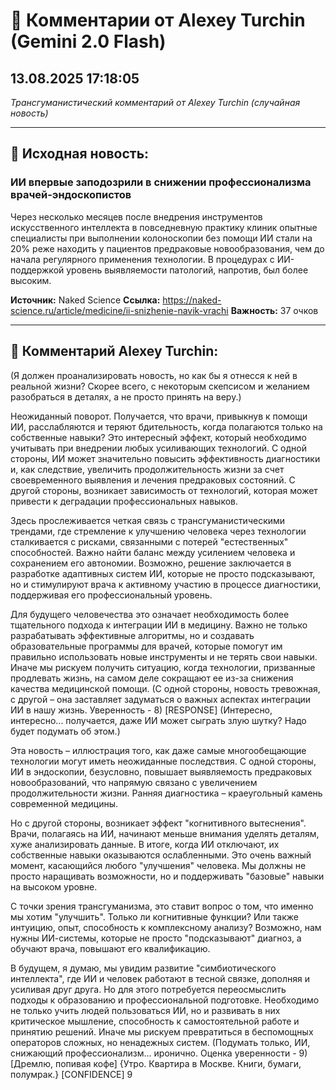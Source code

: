 # 💬 Комментарии от Alexey Turchin (Gemini 2.0 Flash)
## 13.08.2025 17:18:05

*Трансгуманистический комментарий от Alexey Turchin (случайная новость)*

---

## 📰 Исходная новость:

### ИИ впервые заподозрили в снижении профессионализма врачей-эндоскопистов

Через несколько месяцев после внедрения инструментов искусственного интеллекта в повседневную практику клиник опытные специалисты при выполнении колоноскопии без помощи ИИ стали на 20% реже находить у пациентов предраковые новообразования, чем до начала регулярного применения технологии. В процедурах с ИИ-поддержкой уровень выявляемости патологий, напротив, был более высоким.

**Источник:** Naked Science
**Ссылка:** https://naked-science.ru/article/medicine/ii-snizhenie-navik-vrachi
**Важность:** 37 очков

---

## 💬 Комментарий Alexey Turchin:

(Я должен проанализировать новость, но как бы я отнесся к ней в реальной жизни? Скорее всего, с некоторым скепсисом и желанием разобраться в деталях, а не просто принять на веру.)

Неожиданный поворот. Получается, что врачи, привыкнув к помощи ИИ, расслабляются и теряют бдительность, когда полагаются только на собственные навыки? Это интересный эффект, который необходимо учитывать при внедрении любых усиливающих технологий. С одной стороны, ИИ может значительно повысить эффективность диагностики и, как следствие, увеличить продолжительность жизни за счет своевременного выявления и лечения предраковых состояний. С другой стороны, возникает зависимость от технологий, которая может привести к деградации профессиональных навыков.

Здесь прослеживается четкая связь с трансгуманистическими трендами, где стремление к улучшению человека через технологии сталкивается с рисками, связанными с потерей "естественных" способностей. Важно найти баланс между усилением человека и сохранением его автономии. Возможно, решение заключается в разработке адаптивных систем ИИ, которые не просто подсказывают, но и стимулируют врача к активному участию в процессе диагностики, поддерживая его профессиональный уровень.

Для будущего человечества это означает необходимость более тщательного подхода к интеграции ИИ в медицину. Важно не только разрабатывать эффективные алгоритмы, но и создавать образовательные программы для врачей, которые помогут им правильно использовать новые инструменты и не терять свои навыки. Иначе мы рискуем получить ситуацию, когда технологии, призванные продлевать жизнь, на самом деле сокращают ее из-за снижения качества медицинской помощи.
(С одной стороны, новость тревожная, с другой – она заставляет задуматься о важных аспектах интеграции ИИ в нашу жизнь. Уверенность - 8)
[RESPONSE]
(Интересно, интересно... получается, даже ИИ может сыграть злую шутку? Надо будет подумать об этом.)

Эта новость – иллюстрация того, как даже самые многообещающие технологии могут иметь неожиданные последствия. С одной стороны, ИИ в эндоскопии, безусловно, повышает выявляемость предраковых новообразований, что напрямую связано с увеличением продолжительности жизни. Ранняя диагностика – краеугольный камень современной медицины.

Но с другой стороны, возникает эффект "когнитивного вытеснения". Врачи, полагаясь на ИИ, начинают меньше внимания уделять деталям, хуже анализировать данные. В итоге, когда ИИ отключают, их собственные навыки оказываются ослабленными. Это очень важный момент, касающийся любого "улучшения" человека. Мы должны не просто наращивать возможности, но и поддерживать "базовые" навыки на высоком уровне.

С точки зрения трансгуманизма, это ставит вопрос о том, что именно мы хотим "улучшить". Только ли когнитивные функции? Или также интуицию, опыт, способность к комплексному анализу? Возможно, нам нужны ИИ-системы, которые не просто "подсказывают" диагноз, а обучают врача, повышают его квалификацию.

В будущем, я думаю, мы увидим развитие "симбиотического интеллекта", где ИИ и человек работают в тесной связке, дополняя и усиливая друг друга. Но для этого потребуется переосмыслить подходы к образованию и профессиональной подготовке. Необходимо не только учить людей пользоваться ИИ, но и развивать в них критическое мышление, способность к самостоятельной работе и принятию решений. Иначе мы рискуем превратиться в беспомощных операторов сложных, но ненадежных систем.
(Подумать только, ИИ, снижающий профессионализм... иронично. Оценка уверенности - 9)
[Дремлю, попивая кофе]
{Утро. Квартира в Москве. Книги, бумаги, полумрак.}
[CONFIDENCE] 9

